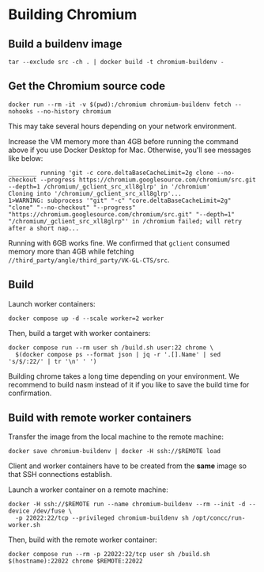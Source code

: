 # Building Chromium

## Build a buildenv image

```shell
tar --exclude src -ch . | docker build -t chromium-buildenv -
```

## Get the Chromium source code

```shell
docker run --rm -it -v $(pwd):/chromium chromium-buildenv fetch --nohooks --no-history chromium
```

This may take several hours depending on your network environment.

Increase the VM memory more than 4GB before running the command above if you use Docker Desktop
for Mac.  Otherwise, you'll see messages like below:

```text
________ running 'git -c core.deltaBaseCacheLimit=2g clone --no-checkout --progress https://chromium.googlesource.com/chromium/src.git --depth=1 /chromium/_gclient_src_xll8glrp' in '/chromium'
Cloning into '/chromium/_gclient_src_xll8glrp'...
1>WARNING: subprocess '"git" "-c" "core.deltaBaseCacheLimit=2g" "clone" "--no-checkout" "--progress" "https://chromium.googlesource.com/chromium/src.git" "--depth=1" "/chromium/_gclient_src_xll8glrp"' in /chromium failed; will retry after a short nap...
```

Running with 6GB works fine.  We confirmed that `gclient` consumed memory more than 4GB while
fetching `//third_party/angle/third_party/VK-GL-CTS/src`.

## Build

Launch worker containers:

```shell
docker compose up -d --scale worker=2 worker
```

Then, build a target with worker containers:

```shell
docker compose run --rm user sh /build.sh user:22 chrome \
  $(docker compose ps --format json | jq -r '.[].Name' | sed 's/$/:22/' | tr '\n' ' ')
```

Building chrome takes a long time depending on your environment.  We recommend to build nasm
instead of it if you like to save the build time for confirmation.

## Build with remote worker containers

Transfer the image from the local machine to the remote machine:

```shell
docker save chromium-buildenv | docker -H ssh://$REMOTE load
```

Client and worker containers have to be created from the **same** image so that SSH connections establish.

Launch a worker container on a remote machine:

```shell
docker -H ssh://$REMOTE run --name chromium-buildenv --rm --init -d --device /dev/fuse \
  -p 22022:22/tcp --privileged chromium-buildenv sh /opt/concc/run-worker.sh
```

Then, build with the remote worker container:

```shell
docker compose run --rm -p 22022:22/tcp user sh /build.sh $(hostname):22022 chrome $REMOTE:22022
```
